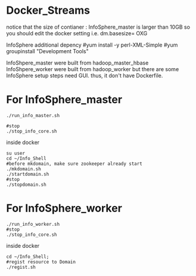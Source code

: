 # Docker_Streams

notice that the size of contianer : InfoSphere_master is larger than 10GB
so you should edit the docker setting i.e. dm.basesize= OXG

InfoSphere additional depency
#yum install -y perl-XML-Simple
#yum groupinstall "Development Tools"

InfoShpere_master were built from hadoop_master_hbase
InfoShpere_worker were built from hadoop_worker
but there are some InfoSphere setup steps need GUI.
thus, it don't have Dockerfile.


# For InfoSphere_master

```
./run_info_master.sh

#stop
./stop_info_core.sh
```

inside docker
```
su user
cd ~/Info_Shell
#before mkdomain, make sure zookeeper already start
./mkdomain.sh
./startdomain.sh
#stop
./stopdomain.sh
```



# For InfoSphere_worker
```
./run_info_worker.sh
#stop
./stop_info_core.sh
```

inside docker
```
cd ~/Info_Shell;
#regist resource to Domain
./regist.sh
```


